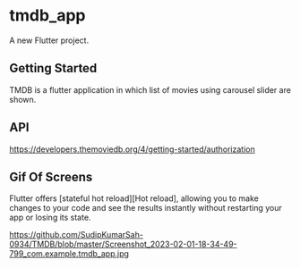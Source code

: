 # tmdb_app

A new Flutter project.

## Getting Started

TMDB is a flutter application in which list of movies using carousel slider are shown.

## API
https://developers.themoviedb.org/4/getting-started/authorization
## Gif Of Screens
Flutter offers [stateful hot reload][Hot reload], allowing you to make changes to your code
and see the results instantly without restarting your app or losing its state.

https://github.com/SudipKumarSah-0934/TMDB/blob/master/Screenshot_2023-02-01-18-34-49-799_com.example.tmdb_app.jpg
